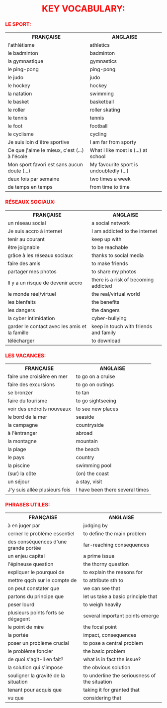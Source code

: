 <h1 align="center">
  <b style="color:red;">KEY VOCABULARY:</b><br>
</h1>


<h3 align="left">
  <b style="color:red;">LE SPORT:</b><br>
</h3>
<table>
  <tr><th>FRANÇAISE</th><th>ANGLAISE</th></tr>
  <tr><td>l'athlétisme</td><td>athletics</td></tr>
  <tr><td>le badminton</td><td>badminton</td></tr>
  <tr><td>la gymnastique</td><td>gymnastics</td></tr>
  <tr><td>le ping-pong</td><td>ping-pong</td></tr>
  <tr><td>le judo</td><td>judo</td></tr>
  <tr><td>le hockey</td><td>hockey</td></tr>
  <tr><td>la natation</td><td>swimming</td></tr>
  <tr><td>le basket</td><td>basketball</td></tr>
  <tr><td>le roller</td><td>roller skating</td></tr>
  <tr><td>le tennis</td><td>tennis</td></tr>
  <tr><td>le foot</td><td>football</td></tr>
  <tr><td>le cyclisme</td><td>cycling</td></tr>
  <tr><td>Je suis loin d'être sportive</td><td>I am far from sporty</td></tr>
  <tr><td>Ce que j'aime le mieux, c'est (...) à l'école</td><td>What I like most is (...) at school</td></tr>
  <tr><td>Mon sport favori est sans aucun doute (...)</td><td>My favourite sport is undoubtedly (...)</td></tr>
  <tr><td>deux fois par semaine</td><td>two times a week</td></tr>
  <tr><td>de temps en temps</td><td>from time to time</td></tr>
  


<table>
  <tr><th>FRANÇAISE</th><th>ANGLAISE</th></tr>
  <tr><td>un réseau social</td><td>a social network</td></tr>
  <tr><td>Je suis accro à internet</td><td>I am addicted to the internet</td></tr>
  <tr><td>tenir au courant</td><td>keep up with</td></tr>
  <tr><td>être joignable</td><td>to be reachable</td></tr>
  <tr><td>grâce à les réseaux sociaux</td><td>thanks to social media</td></tr>
  <tr><td>faire des amis</td><td>to make friends</td></tr>
  <tr><td>partager mes photos</td><td>to share my photos</td></tr>
  <tr><td>Il y a un risque de devenir accro</td><td>there is a risk of becoming addicted</td></tr>
  <tr><td>le monde réel/virtuel</td><td>the real/virtual world</td></tr>
  <tr><td>les bienfaits</td><td>the benefits</td></tr>
  <tr><td>les dangers</td><td>the dangers</td></tr>
  <tr><td>la cyber intimidation</td><td>cyber-bullying</td></tr>
  <tr><td>garder le contact avec les amis et la famille</td><td>keep in touch with friends and family</td></tr>
  <tr><td>télécharger</td><td>to download</td></tr>
<h3 align="left">
  <b style="color:red;">RÉSEAUX SOCIAUX:</b><br>
</h3>
  
<table>
  <tr><th>FRANÇAISE</th><th>ANGLAISE</th></tr>
  <tr><td>faire une croisière en mer</td><td>to go on a cruise</td></tr>
  <tr><td>faire des excursions</td><td>to go on outings</td></tr>
  <tr><td>se bronzer</td><td>to tan</td></tr>
  <tr><td>faire du tourisme</td><td>to go sightseeing</td></tr>
  <tr><td>voir des endroits nouveaux</td><td>to see new places</td></tr>
  <tr><td>le bord de la mer</td><td>seaside</td></tr>
  <tr><td>la campagne</td><td>countryside</td></tr>
  <tr><td>à l'èntranger</td><td>abroad</td></tr>
  <tr><td>la montagne</td><td>mountain</td></tr>
  <tr><td>la plage</td><td>the beach</td></tr>
  <tr><td>le pays</td><td>country</td></tr>
  <tr><td>la piscine</td><td>swimming pool</td></tr>
  <tr><td>(sur) la côte</td><td>(on) the coast</td></tr>
  <tr><td>un séjour</td><td>a stay, visit</td></tr>
  <tr><td>J'y suis allée plusieurs fois</td><td>I have been there several times</td></tr>
<h3 align="left">
  <b style="color:red;">LES VACANCES:</b><br>
</h3>


<table>
  <tr><th>FRANÇAISE</th><th>ANGLAISE</th></tr>
  <tr><td>à en juger par</td><td>judging by</td></tr>
  <tr><td>cerner le problème essentiel</td><td>to define the main problem</td></tr>
  <tr><td>des conséquences d'une grande portée</td><td>far-reaching consequences</td></tr>
  <tr><td>un enjeu capital</td><td>a prime issue</td></tr>
  <tr><td>l'épineuse question</td><td>the thorny question</td></tr>
  <tr><td>expliquer le pourquoi de</td><td>to explain the reasons for</td></tr>
  <tr><td>mettre qqch sur le compte de</td><td>to attribute sth to</td></tr>
  <tr><td>on peut constater que</td><td>we can see that</td></tr>
  <tr><td>partons du principe que</td><td>let us take a basic principle that</td></tr>
  <tr><td>peser lourd</td><td>to weigh heavily</td></tr>
  <tr><td>plusieurs points forts se dégagent</td><td>several important points emerge</td></tr>
  <tr><td>le point de mire</td><td>the focal point</td></tr>
  <tr><td>la portée</td><td>impact, consequences</td></tr>
  <tr><td>poser un problème crucial</td><td>to pose a central problem</td></tr>
  <tr><td>le problème foncier</td><td>the basic problem</td></tr>
  <tr><td>de quoi s'agit-il en fait?</td><td>what is in fact the issue?</td></tr>
  <tr><td>la solution qui s'impose</td><td>the obvious solution</td></tr>
  <tr><td>souligner la gravité de la situation</td><td>to underline the seriousness of the situation</td></tr>
  <tr><td>tenant pour acquis que</td><td>taking it for granted that</td></tr>
  <tr><td>vu que</td><td>considering that</td></tr>
  <h3 align="left">
  <b style="color:red;">PHRASES UTILES:</b><br>
</h3>


